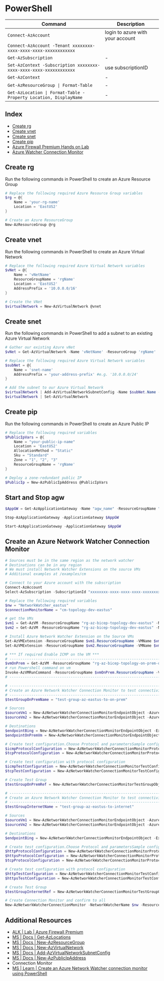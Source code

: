 # PowerShell

| Command                                                            | Description                      |
| ------------------------------------------------------------------ | -------------------------------- |
| `Connect-AzAccount`                                                | login to azure with your account |
| `Connect-AzAccount -Tenant xxxxxxxx-xxxx-xxxx-xxxx-xxxxxxxxxxxx`   |                                  |
| `Get-AzSubscription`                                               | -                                |
| `Set-AzContext -Subscription xxxxxxxx-xxxx-xxxx-xxxx-xxxxxxxxxxxx` | use subscriptionID               |
| `Get-AzContext`                                                    | -                                |
| `Get-AzResourceGroup \| Format-Table`                              | -                                |
| `Get-AzLocation \| Format-Table -Property Location, DisplayName`   | -                                |

## Index

- [Create rg][100]
- [Create vnet][101]
- [Create snet][102]
- [Create pip][103]
- [Azure Firewall Premium Hands on Lab][6]
- [Azure Watcher Connection Monitor][104]

## Create rg

Run the following commands in PowerShell to create an Azure Resource Group

```PowerShell
# Replace the following required Azure Resource Group variables
$rg = @{
    Name = 'your-rg-name'
    Location = 'EastUS2'
}

# Create an Azure ResourceGroup
New-AzResourceGroup @rg
```

## Create vnet

Run the following commands in PowerShell to create an Azure Virtual Network

```PowerShell
# Replace the following required Azure Virtual Network variables
$vNet = @{
    Name = 'vNetName'
    ResourceGroupName = 'rgName'
    Location = 'EastUS2'
    AddressPrefix = '10.0.0.0/16'
}

# Create the VNet
$virtualNetwork = New-AzVirtualNetwork @vnet
```

## Create snet

Run the following commands in PowerShell to add a subnet to an existing Azure Virtual Network

```PowerShell
# Gather our existing Azure vNet
$vNet = Get-AzVirtualNetwork -Name 'vNetName' -ResourceGroup 'rgName'

# Replace the following required Azure Virtual Network variables
$subNet = @{
    Name = 'snet-name'
    AddressPrefix = 'your-address-prefix' #e.g. '10.0.0.0/24'
}

# Add the subnet to our Azure Virtual Network
$virtualNetwork | Add-AzVirtualNetworkSubnetConfig -Name $subNet.Name -AddressPrefix $subNet.AddressPrefix
$virtualNetwork | Set-AzVirtualNetwork
```

## Create pip

Run the following commands in PowerShell to create an Azure Public IP

```PowerShell
# Replace the following required variables
$PublicIpVars = @{
    Name = "your-public-ip-name"
    Location = 'EastUS2'
    AllocationMethod = "Static"
    Sku = "Standard"
    Zone = "1", "2", "3"
    ResourceGroupName = 'rgName'
}

# Deploy a zone-redundant public IP
$PublicIp = New-AzPublicIpAddress @PublicIpVars
```

## Start and Stop agw

```PowerShell
$AppGW = Get-AzApplicationGateway -Name "agw_name" -ResourceGroupName "rg_name"

Stop-AzApplicationGateway -ApplicationGateway $AppGW

Start-AzApplicationGateway -ApplicationGateway $AppGW
```

## Create an Azure Network Watcher Connection Monitor

```PowerShell
# Sources must be in the same region as the network watcher
# Destinations can be in any region
# We must install Network Watcher Extensions on the source VMs
# Additional examples at /examples/cm

# Connect to your Azure account with the subscription
Connect-AzAccount
Select-AzSubscription -SubscriptionId "xxxxxxxx-xxxx-xxxx-xxxx-xxxxxxxxxxxx"

# Replace the following required variables
$nw = "NetworkWatcher_eastus"
$connectionMonitorName = "cm-topology-dev-eastus"

# get the VMs
$vm1 = Get-AzVM -ResourceGroupName "rg-az-bicep-topology-dev-eastus" -Name "vm-spoke-1-a827"
$vm2 = Get-AzVM -ResourceGroupName "rg-az-bicep-topology-dev-eastus" -Name "vm-spoke-n-8d4a"

# Install Azure Network Watcher Extension on the Source VMs
Set-AzVMExtension -ResourceGroupName $vm1.ResourceGroupName -VMName $vm1.Name -Name "NetworkWatcherAgentWindows" -Publisher "Microsoft.Azure.NetworkWatcher" -ExtensionType "NetworkWatcherAgentWindows" -TypeHandlerVersion "1.4" -EnableAutomaticUpgrade $true
Set-AzVMExtension -ResourceGroupName $vm2.ResourceGroupName -VMName $vm2.Name -Name "NetworkWatcherAgentWindows" -Publisher "Microsoft.Azure.NetworkWatcher" -ExtensionType "NetworkWatcherAgentWindows" -TypeHandlerVersion "1.4" -EnableAutomaticUpgrade $true

# *** If required Enable ICMP on the VM ***
# ------------------------------------------------------------------------------------------------
$vmOnPrem = Get-AzVM -ResourceGroupName "rg-az-bicep-topology-on-prem-dev-eastus" -Name "vm-on-prem-1-02"
# run Powershell command on vm
Invoke-AzVMRunCommand -ResourceGroupName $vmOnPrem.ResourceGroupName -VMName $vmOnPrem.Name -CommandId 'RunPowerShellScript' -ScriptPath 'ps\enable_icmp.ps1'
# ------------------------------------------------------------------------------------------------

# ------------------------------------------------------------------------------------------------
# Create an Azure Network Watcher Connection Monitor to test connectivity to on-premises
# ------------------------------------------------------------------------------------------------
$testGroupOnPremName = "test-group-az-eastus-to-on-prem"

# Sources
$sourceVm1 = New-AzNetworkWatcherConnectionMonitorEndpointObject -AzureVM -Name "$($vm1.Name)-$($vm1.Location)" -ResourceID $vm1.id
$sourceVm2 = New-AzNetworkWatcherConnectionMonitorEndpointObject -AzureVM -Name "$($vm2.Name)-$($vm2.Location)" -ResourceID $vm2.id

# Destinations
$endpointBing = New-AzNetworkWatcherConnectionMonitorEndpointObject -ExternalAddress -Name "Bing" -Address www.bing.com
$endpointOnPremVm = New-AzNetworkWatcherConnectionMonitorEndpointObject -ExternalAddress -Name "vm-on-prem-1-02" -Address 192.168.1.244

# Create test configuration.Choose Protocol and parametersSample configs below.
$icmpProtocolConfiguration = New-AzNetworkWatcherConnectionMonitorProtocolConfigurationObject -IcmpProtocol
$tcpProtocolConfiguration = New-AzNetworkWatcherConnectionMonitorProtocolConfigurationObject -TcpProtocol -Port 3389

# Create test configuration with protocol configuration
$icmpTestConfiguration = New-AzNetworkWatcherConnectionMonitorTestConfigurationObject -Name icmp-tc -TestFrequencySec 60 -ProtocolConfiguration $icmpProtocolConfiguration -SuccessThresholdChecksFailedPercent 5 -SuccessThresholdRoundTripTimeMs 100
$tcpTestConfiguration = New-AzNetworkWatcherConnectionMonitorTestConfigurationObject -Name tcp-tc -TestFrequencySec 60 -ProtocolConfiguration $tcpProtocolConfiguration -SuccessThresholdChecksFailedPercent 20 -SuccessThresholdRoundTripTimeMs 100

# Create Test Group
$testGroupOnPremRef = New-AzNetworkWatcherConnectionMonitorTestGroupObject -Name $testGroupOnPremName -TestConfiguration $tcpTestConfiguration, $icmpTestConfiguration -Source $sourceVm1, $sourceVm2 -Destination $endpointOnPremVm

# ------------------------------------------------------------------------------------------------
# Create an Azure Network Watcher Connection Monitor to test connectivity to the Internet
# ------------------------------------------------------------------------------------------------
$testGroupInternetName = "test-group-az-eastus-to-internet"

# Sources
$sourceVm1 = New-AzNetworkWatcherConnectionMonitorEndpointObject -AzureVM -Name "$($vm1.Name)-$($vm1.Location)" -ResourceID $vm1.id
$sourceVm2 = New-AzNetworkWatcherConnectionMonitorEndpointObject -AzureVM -Name "$($vm2.Name)-$($vm2.Location)" -ResourceID $vm2.id

# Destinations
$endpointBing = New-AzNetworkWatcherConnectionMonitorEndpointObject -ExternalAddress -Name "Bing" -Address www.bing.com

# Create test configuration.Choose Protocol and parametersSample configs below.
$httpProtocolConfiguration = New-AzNetworkWatcherConnectionMonitorProtocolConfigurationObject -HttpProtocol -Port 80 -Method GET -RequestHeader @{Allow = "GET"} -ValidStatusCodeRange 2xx, 300-308
$httpsProtocolConfiguration = New-AzNetworkWatcherConnectionMonitorProtocolConfigurationObject -HttpProtocol -Port 443 -Method GET -RequestHeader @{Allow = "GET"} -ValidStatusCodeRange 2xx, 300-308 -PreferHTTPS
$tcpProtocolConfiguration = New-AzNetworkWatcherConnectionMonitorProtocolConfigurationObject -TcpProtocol -Port 80

# Create test configuration with protocol configuration
$httpTestConfiguration = New-AzNetworkWatcherConnectionMonitorTestConfigurationObject -Name http-tc -TestFrequencySec 60 -ProtocolConfiguration $httpProtocolConfiguration -SuccessThresholdChecksFailedPercent 20 -SuccessThresholdRoundTripTimeMs 200
$httpsTestConfiguration = New-AzNetworkWatcherConnectionMonitorTestConfigurationObject -Name https-tc -TestFrequencySec 60 -ProtocolConfiguration $httpsProtocolConfiguration -SuccessThresholdChecksFailedPercent 20 -SuccessThresholdRoundTripTimeMs 200

# Create Test Group
$testGroupInternetRef = New-AzNetworkWatcherConnectionMonitorTestGroupObject -Name $testGroupInternetName -TestConfiguration $httpTestConfiguration, $httpsTestConfiguration -Source $sourceVm1, $sourceVm2 -Destination $endpointBing

# Create Connection Monitor and confirm to all
New-AzNetworkWatcherConnectionMonitor -NetworkWatcherName $nw -ResourceGroupName NetworkWatcherRG -Name $connectionMonitorName -TestGroup $testGroupOnPremRef, $testGroupInternetRef -Force
```

## Additional Resources

- [ALK | Lab | Azure Firewall Premium][6]
- [MS | Docs | Get-AzLocations][1]
- [MS | Docs | New-AzResourceGroup][2]
- [MS | Docs | New-AzVirtualNetwork][3]
- [MS | Docs | Add-AzVirtualNetworkSubnetConfig][4]
- [MS | Docs | New-AzPublicIpAddress][5]
- Connection Monitor
- [MS | Learn | Create an Azure Network Watcher connection monitor using PowerShell][7]

[1]: https://docs.microsoft.com/en-us/powershell/module/az.resources/get-azlocation?view=azps-5.7.0
[2]: https://docs.microsoft.com/en-us/powershell/module/az.resources/new-azresourcegroup?view=azps-5.7.0
[3]: https://docs.microsoft.com/en-us/powershell/module/az.network/new-azvirtualnetwork?view=azps-5.7.0
[4]: https://docs.microsoft.com/en-us/powershell/module/az.network/add-azvirtualnetworksubnetconfig?view=azps-5.7.0
[5]: https://docs.microsoft.com/en-us/powershell/module/az.network/new-azpublicipaddress?view=azps-5.7.0
[6]: https://github.com/ArtiomLK/azure-firewall-premium-lab
[7]: https://learn.microsoft.com/en-us/azure/network-watcher/connection-monitor-create-using-powershell
[100]: #create-rg
[101]: #create-vnet
[102]: #create-snet
[103]: #create-pip
[104]: #create-an-azure-network-watcher-connection-monitor
